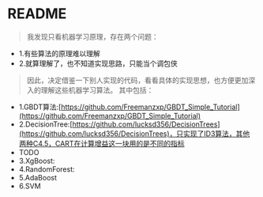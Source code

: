 # README
>我发现只看机器学习原理，存在两个问题：
* 1.有些算法的原理难以理解
* 2.就算理解了，也不知道实现思路，只能当个调包侠  
>因此，决定借鉴一下别人实现的代码，看看具体的实现思想，也方便更加深入的理解这些机器学习算法。
其中包括：
* 1.GBDT算法:[https://github.com/Freemanzxp/GBDT_Simple_Tutorial](https://github.com/Freemanzxp/GBDT_Simple_Tutorial)
* 2.DecisionTree:[https://github.com/lucksd356/DecisionTrees](https://github.com/lucksd356/DecisionTrees)，只实现了ID3算法，其他两种C4.5，CART在计算增益这一块用的是不同的指标
* TODO
* 3.XgBoost:
* 4.RandomForest:
* 5.AdaBoost
* 6.SVM

